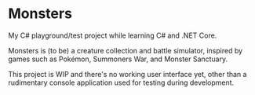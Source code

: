 ﻿# Monsters

My C# playground/test project while learning C# and .NET Core.

Monsters is (to be) a creature collection and battle simulator, inspired by games such as Pokémon, Summoners War, and Monster Sanctuary.

This project is WIP and there's no working user interface yet, other than a rudimentary console application used for testing during development. 
